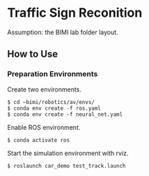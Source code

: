 # Traffic Sign Reconition

Assumption: the BIMI lab folder layout.

## How to Use

### Preparation Environments

Create two environments.

```
$ cd ~bimi/robotics/av/envs/
$ conda env create -f ros.yaml
$ conda env create -f neural_net.yaml
```

Enable ROS environment.

`$ conda activate ros`

Start the simulation environment with rviz.

`$ roslaunch car_demo test_track.launch`


